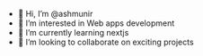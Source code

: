 - 👋 Hi, I’m @ashmunir
- 👀 I’m interested in Web apps development
- 🌱 I’m currently learning nextjs
- 💞️ I’m looking to collaborate on exciting projects 

<!---
ashmunir/ashmunir is a ✨ special ✨ repository because its `README.md` (this file) appears on your GitHub profile.
You can click the Preview link to take a look at your changes.
--->
